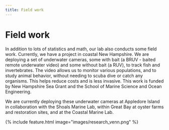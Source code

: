 ```yaml
---
title: Field work
---
```


# <i class="fas fieldwork"></i>Field work


In addition to lots of statistics and math, our lab also conducts some field work. Currently, we have a project in coastal New Hampshire. We are deploying a set of underwater cameras, some with bait (a BRUV - baited remote underwater video) and some without bait (a RUV), to track fish and invertebrates. The video allows us to monitor various populations, and to study animal behavior, without needing to scuba dive or catch any organisms. This helps reduce costs and is less invasive. This work is funded by New Hampshire Sea Grant and the School of Marine Science and Ocean Engineering. 

We are currently deploying these underwater cameras at Appledore Island in collaboration with the Shoals Marine Lab, within Great Bay at oyster farms and restoration sites, and at the Coastal Marine Lab. 

{%
  include feature.html
  image="images/research_venn.png"
%}